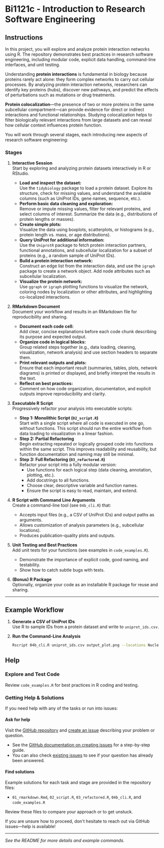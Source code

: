 # Bi1121c - Introduction to Research Software Engineering

## Instructions

In this project, you will explore and analyze protein interaction networks using R. The repository demonstrates best practices in research software engineering, including modular code, explicit data handling, command-line interfaces, and unit testing.

Understanding **protein interactions** is fundamental in biology because proteins rarely act alone: they form complex networks to carry out cellular processes. By analyzing protein interaction networks, researchers can identify key proteins (hubs), discover new pathways, and predict the effects of perturbations such as mutations or drug treatments.

**Protein colocalization**—the presence of two or more proteins in the same subcellular compartment—can provide evidence for direct or indirect interactions and functional relationships. Studying colocalization helps to filter biologically relevant interactions from large datasets and can reveal how cellular context influences protein function.

You will work through several stages, each introducing new aspects of research software engineering:

### Stages

1. **Interactive Session**  
   Start by exploring and analyzing protein datasets interactively in R or RStudio.  
   - **Load and inspect the dataset:**  
     Use the `tidybiology` package to load a protein dataset. Explore its structure, check for missing values, and understand the available columns (such as UniProt IDs, gene names, sequence, etc.).
   - **Perform basic data cleaning and exploration:**  
     Remove or impute missing values, filter for relevant proteins, and select columns of interest. Summarize the data (e.g., distributions of protein lengths or masses).
   - **Create simple plots:**  
     Visualize the data using boxplots, scatterplots, or histograms (e.g., protein length vs. mass, or age distributions).
   - **Query UniProt for additional information:**  
     Use the `UniprotR` package to fetch protein interaction partners, functional annotations, and subcellular localization for a subset of proteins (e.g., a random sample of UniProt IDs).
   - **Build a protein interaction network:**  
     Construct an edge list from the interaction data, and use the `igraph` package to create a network object. Add node attributes such as subcellular localization.
   - **Visualize the protein network:**  
     Use `ggraph` or `igraph` plotting functions to visualize the network, coloring nodes by localization or other attributes, and highlighting co-localized interactions.

2. **RMarkdown Document**  
   Document your workflow and results in an RMarkdown file for reproducibility and sharing.
   - **Document each code cell:**  
     Add clear, concise explanations before each code chunk describing its purpose and expected output.
   - **Organize code in logical blocks:**  
     Group related steps together (e.g., data loading, cleaning, visualization, network analysis) and use section headers to separate them.
   - **Print relevant outputs and plots:**  
     Ensure that each important result (summaries, tables, plots, network diagrams) is printed or displayed, and briefly interpret the results in the text.
   - **Reflect on best practices:**  
     Comment on how code organization, documentation, and explicit outputs improve reproducibility and clarity.

3. **Executable R Script**  
   Progressively refactor your analysis into executable scripts:
   - **Step 1: Monolithic Script (`02_script.R`)**  
     Start with a single script where all code is executed in one go, without functions. This script should run the entire workflow from data loading to visualization in a linear fashion.
   - **Step 2: Partial Refactoring**  
     Begin extracting repeated or logically grouped code into functions within the same script. This improves readability and reusability, but function documentation and naming may still be minimal.
   - **Step 3: Full Refactoring (`03_refactored.R`)**  
     Refactor your script into a fully modular version:
     - Use functions for each logical step (data cleaning, annotation, plotting, etc.).
     - Add docstrings to all functions.
     - Choose clear, descriptive variable and function names.
     - Ensure the script is easy to read, maintain, and extend.

4. **R Script with Command Line Arguments**  
   Create a command-line tool (see `04b_cli.R`) that:
   - Accepts input files (e.g., a CSV of UniProt IDs) and output paths as arguments.
   - Allows customization of analysis parameters (e.g., subcellular locations).
   - Produces publication-quality plots and outputs.

5. **Unit Testing and Best Practices**  
   Add unit tests for your functions (see examples in `code_examples.R`).
   - Demonstrate the importance of explicit code, good naming, and testability.
   - Show how to catch subtle bugs with tests.

6. **(Bonus) R Package**  
   Optionally, organize your code as an installable R package for reuse and sharing.

---

## Example Workflow

1. **Generate a CSV of UniProt IDs**  
   Use R to sample IDs from a protein dataset and write to `uniprot_ids.csv`.

2. **Run the Command-Line Analysis**  
   ```sh
   Rscript 04b_cli.R uniprot_ids.csv output_plot.png --locations Nucleus Cytoplasm
   ```

## Help

### Explore and Test Code
Review `code_examples.R` for best practices in R coding and testing.

### Getting Help & Solutions

If you need help with any of the tasks or run into issues:

#### Ask for help
Visit the [GitHub repository](https://github.com/Bi1121-2025/rse) and [create an issue](https://docs.github.com/en/issues/tracking-your-work-with-issues/creating-an-issue) describing your problem or question.

- See the [GitHub documentation on creating issues](https://docs.github.com/en/issues/tracking-your-work-with-issues/creating-an-issue) for a step-by-step guide.
- You can also check [existing issues](https://docs.github.com/en/issues/tracking-your-work-with-issues/viewing-your-issues) to see if your question has already been answered.

#### Find solutions
Example solutions for each task and stage are provided in the repository files:

-  `01_rmarkdown.Rmd`, `02_script.R`, `03_refactored.R`, `04b_cli.R`, and `code_examples.R`

Review these files to compare your approach or to get unstuck.

If you are unsure how to proceed, don't hesitate to reach out via GitHub issues—help is available!

---

*See the README for more details and example commands.*